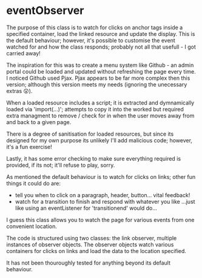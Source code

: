 # eventObserver
The purpose of this class is to watch for clicks on anchor tags inside a specified container, load the linked resource and update the display. This is the default behaviour; however, it's possible to customise the event watched for and how the class responds; probably not all that usefull - I got carried away!

The inspiration for this was to create a menu system like Github - an admin portal could be loaded and updated without refreshing the page every time. I noticed Github used Pjax. Pjax appears to be far more complex then this version; although this version meets my needs (ignoring the unecessary extras 😲). 

When a loaded resource includes a script; it is extracted and dymnamically loaded via 'import(...)'; attempts to copy it into the <head> worked but required extra managment to remove / check for in when the user moves away from and back to a given page.

There is a degree of sanitisation for loaded resources, but since its designed for my own purpose its unlikely I'll add malicious code; however, it's a fun exercise!
  
Lastly, it has some error checking to make sure everything required is provided, if its not; it'll refuse to play, sorry.
  
  As mentioned the default behaviour is to watch for clicks on links; other fun things it could do are:
  - tell you when to click on a paragraph, header, button... vital feedback!
  - watch for a transition to finish and respond with whatever you like ...just like using an eventListener for 'transitionend' would do...
  
  I guess this class allows you to watch the page for various events from one convenient location.
  
  The code is structured using two classes: the link observer, multiple instances of observer objects. The observer objects watch various containers for clicks on links and load the data to the location specified.
  
  It has not been thouroughly tested for anything beyond its default behaviour.
